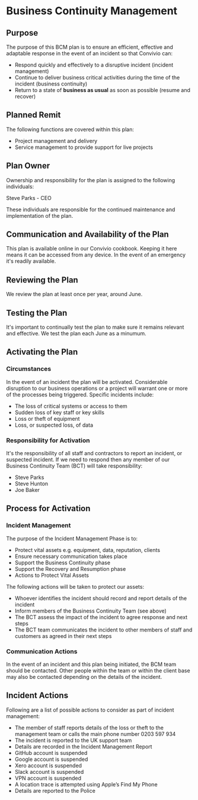 # Business Continuity Management

## Purpose

The purpose of this BCM plan is to ensure an efficient, effective and adaptable response in the event of an incident so that Convivio can:

* Respond quickly and effectively to a disruptive incident \(incident management\)
* Continue to deliver business critical activities during the time of the incident \(business continuity\)
* Return to a state of **business as usual** as soon as possible \(resume and recover\)

## Planned Remit

The following functions are covered within this plan:

* Project management and delivery
* Service management to provide support for live projects

## Plan Owner

Ownership and responsibility for the plan is assigned to the following individuals:

Steve Parks - CEO

These individuals are responsible for the continued maintenance and implementation of the plan.

## Communication and Availability of the Plan

This plan is available online in our Convivio cookbook. Keeping it here means it can be accessed from any device. In the event of an emergency it's readily available.

## Reviewing the Plan

We review the plan at least once per year, around June.

## Testing the Plan

It's important to continually test the plan to make sure it remains relevant and effective. We test the plan each June as a minumum.

## Activating the Plan

### Circumstances

In the event of an incident the plan will be activated. Considerable disruption to our business operations or a project will warrant one or more of the processes being triggered. Specific incidents include:

* The loss of critical systems or access to them
* Sudden loss of key staff or key skills
* Loss or theft of equipment
* Loss, or suspected loss, of data

### Responsibility for Activation

It's the responsibility of all staff and contractors to report an incident, or suspected incident. If we need to respond then any member of our Business Continuity Team \(BCT\) will take responsibility:

* Steve Parks
* Steve Hunton
* Joe Baker

## Process for Activation

### Incident Management

The purpose of the Incident Management Phase is to:

* Protect vital assets e.g. equipment, data, reputation, clients
* Ensure necessary communication takes place
* Support the Business Continuity phase
* Support the Recovery and Resumption phase
* Actions to Protect Vital Assets

The following actions will be taken to protect our assets:

* Whoever identifies the incident should record and report details of the incident
* Inform members of the Business Continuity Team \(see above\)
* The BCT assess the impact of the incident to agree response and next steps
* The BCT team communicates the incident to other members of staff and customers as agreed in their next steps

### Communication Actions

In the event of an incident and this plan being initiated, the BCM team should be contacted. Other people within the team or within the client base may also be contacted depending on the details of the incident.

## Incident Actions

Following are a list of possible actions to consider as part of incident management:

* The member of staff reports details of the loss or theft to the management team or calls the main phone number 0203 597 934
* The incident is reported to the UK support team
* Details are recorded in the Incident Management Report
* GitHub account is suspended
* Google account is suspended
* Xero account is suspended
* Slack account is suspended
* VPN account is suspended
* A location trace is attempted using Apple’s Find My Phone
* Details are reported to the Police

